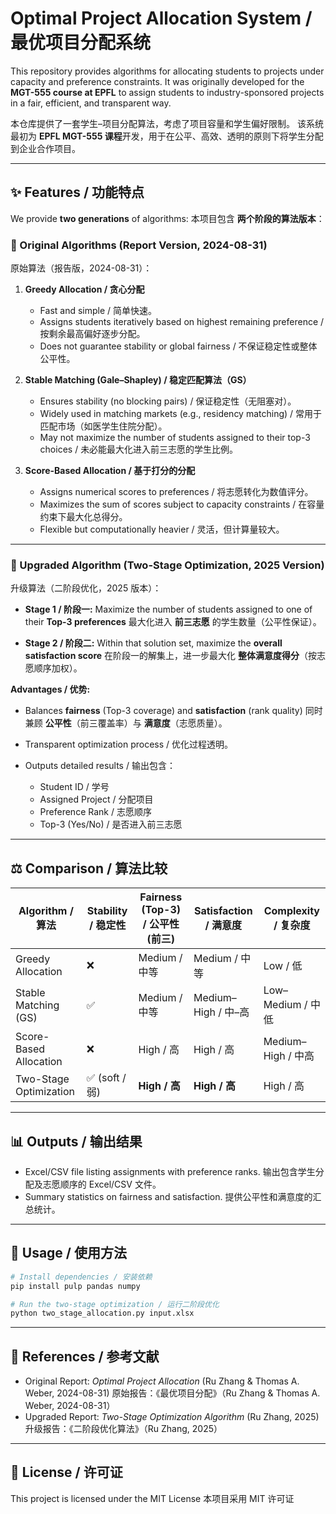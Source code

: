 # Optimal Project Allocation System / 最优项目分配系统

This repository provides algorithms for allocating students to projects under capacity and preference constraints.
It was originally developed for the **MGT-555 course at EPFL** to assign students to industry-sponsored projects in a fair, efficient, and transparent way.

本仓库提供了一套学生–项目分配算法，考虑了项目容量和学生偏好限制。
该系统最初为 **EPFL MGT-555 课程**开发，用于在公平、高效、透明的原则下将学生分配到企业合作项目。

---

## ✨ Features / 功能特点

We provide **two generations** of algorithms:
本项目包含 **两个阶段的算法版本**：

### 📌 Original Algorithms (Report Version, 2024-08-31)

原始算法（报告版，2024-08-31）：

1. **Greedy Allocation / 贪心分配**

   * Fast and simple / 简单快速。
   * Assigns students iteratively based on highest remaining preference / 按剩余最高偏好逐步分配。
   * Does not guarantee stability or global fairness / 不保证稳定性或整体公平性。

2. **Stable Matching (Gale–Shapley) / 稳定匹配算法（GS）**

   * Ensures stability (no blocking pairs) / 保证稳定性（无阻塞对）。
   * Widely used in matching markets (e.g., residency matching) / 常用于匹配市场（如医学生住院分配）。
   * May not maximize the number of students assigned to their top-3 choices / 未必能最大化进入前三志愿的学生比例。

3. **Score-Based Allocation / 基于打分的分配**

   * Assigns numerical scores to preferences / 将志愿转化为数值评分。
   * Maximizes the sum of scores subject to capacity constraints / 在容量约束下最大化总得分。
   * Flexible but computationally heavier / 灵活，但计算量较大。

---

### 📌 Upgraded Algorithm (Two-Stage Optimization, 2025 Version)

升级算法（二阶段优化，2025 版本）：

* **Stage 1 / 阶段一:** Maximize the number of students assigned to one of their **Top-3 preferences**
  最大化进入 **前三志愿** 的学生数量（公平性保证）。

* **Stage 2 / 阶段二:** Within that solution set, maximize the **overall satisfaction score**
  在阶段一的解集上，进一步最大化 **整体满意度得分**（按志愿顺序加权）。

**Advantages / 优势:**

* Balances **fairness** (Top-3 coverage) and **satisfaction** (rank quality)
  同时兼顾 **公平性**（前三覆盖率）与 **满意度**（志愿质量）。
* Transparent optimization process / 优化过程透明。
* Outputs detailed results / 输出包含：

  * Student ID / 学号
  * Assigned Project / 分配项目
  * Preference Rank / 志愿顺序
  * Top-3 (Yes/No) / 是否进入前三志愿

---

## ⚖️ Comparison / 算法比较

| Algorithm / 算法         | Stability / 稳定性 | Fairness (Top-3) / 公平性 (前三) | Satisfaction / 满意度 | Complexity / 复杂度 |
| ---------------------- | --------------- | --------------------------- | ------------------ | ---------------- |
| Greedy Allocation      | ❌               | Medium / 中等                 | Medium / 中等        | Low / 低          |
| Stable Matching (GS)   | ✅               | Medium / 中等                 | Medium–High / 中–高  | Low–Medium / 中低  |
| Score-Based Allocation | ❌               | High / 高                    | High / 高           | Medium–High / 中高 |
| Two-Stage Optimization | ✅ (soft / 弱)    | **High / 高**                | **High / 高**       | High / 高         |

---

## 📊 Outputs / 输出结果

* Excel/CSV file listing assignments with preference ranks.
  输出包含学生分配及志愿顺序的 Excel/CSV 文件。
* Summary statistics on fairness and satisfaction.
  提供公平性和满意度的汇总统计。

---

## 📌 Usage / 使用方法

```bash
# Install dependencies / 安装依赖
pip install pulp pandas numpy

# Run the two-stage optimization / 运行二阶段优化
python two_stage_allocation.py input.xlsx
```

---

## 📖 References / 参考文献

* Original Report: *Optimal Project Allocation* (Ru Zhang & Thomas A. Weber, 2024-08-31)
  原始报告：《最优项目分配》（Ru Zhang & Thomas A. Weber, 2024-08-31）
* Upgraded Report: *Two-Stage Optimization Algorithm* (Ru Zhang, 2025)
  升级报告：《二阶段优化算法》（Ru Zhang, 2025）

---
## 📝 License / 许可证

This project is licensed under the MIT License 
本项目采用 MIT 许可证
